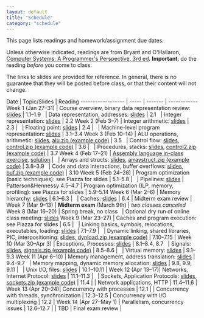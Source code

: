 ```yaml
---
layout: default
title: "Schedule"
category: "schedule"
---
```


This page lists readings and homework/assignment due dates.

Unless otherwise indicated, readings are from Bryant and O'Hallaron, [Computer Systems: A Programmer's Perspective, 3rd ed](https://csapp.cs.cmu.edu/).  **Important**: do the reading *before* you come to class.

The links to slides are provided for reference.  In general, there is no guarantee that they will be posted before class, or that their content will not change.

Date               | Topic/Slides | Reading
------------------ | ----- | ------- | ------------
Week 1 (Jan 27–31) | Course overview, binary data representation review: [slides](lectures/lecture01-public.pdf) | 1.1–1.9
&nbsp;             | Data representation, addresses: [slides](lectures/lecture02-public.pdf) | 2.1
&nbsp;             | Integer representation: [slides](lectures/lecture03-public.pdf) | 2.2
Week 2 (Feb 3–7)   | Integer arithmetic: [slides](lectures/lecture04-public.pdf) | 2.3 |
&nbsp;             | Floating point: [slides](lectures/lecture05-public.pdf) | 2.4 |
&nbsp;             | Machine-level program representation: [slides](lectures/lecture06-public.pdf) | 3.1–3.4
Week 3 (Feb 10–14) | ALU operations, arithmetic: [slides](lectures/lecture07-public.pdf), [alu.zip (example code)](lectures/alu.zip) | 3.5
&nbsp;             | Control flow: [slides](lectures/lecture08-public.pdf), [control.zip (example code)](lectures/control.zip) | 3.6 |
&nbsp;             | Procedures, stacks: [slides](lectures/lecture09-public.pdf), [control2.zip (example code)](lectures/control2.zip) | 3.7
Week 4 (Feb 17–21) | [Assembly language in-class exercise](exercise/assembly.html), [solution](exercise/asmExerciseSoln.zip) | 
&nbsp;             | Arrays and structs: [slides](lectures/lecture10-public.pdf), [arraystruct.zip (example code)](lectures/arraystruct.zip) | 3.8–3.9
&nbsp;             | Code and data interactions, buffer overflows: [slides](lectures/lecture11-public.pdf), [buf.zip (example code)](lectures/buf.zip)  | 3.10
Week 5 (Feb 24–28) | Program optimization (basic techniques): see Piazza for slides | 5.1–5.8 |
&nbsp;             | Pipelines: [slides](lectures/lecture13-public.pdf) | Patterson&amp;Hennessy 4.5–4.7
                   | Program optimization (ILP, memory, profiling): see Piazza for slides | 5.9–5.14
Week 6 (Mar 2–6)   | Memory hierarchy: [slides](lectures/lecture15-public.pdf) | 6.1–6.3 |
&nbsp;             | Caches: [slides](lectures/lecture16-public.pdf) | 6.4
                   | Midterm exam review |
Week 7 (Mar 9–13)  | **Midterm exam** (March 9th)
                   | *two classes canceled*
Week 8 (Mar 16–20) | Spring break, no class
&nbsp;             | Optional dry run of online class meeting: [slides](lectures/dryrun.pdf)
Week 9 (Mar 23–27) | Caches and program execution: see Piazza for slides | 6.5 |
&nbsp;             | Linking basics, symbols, relocations, executables, loading: [slides](lectures/lecture18-public.pdf) | 7.1–7.9 |
&nbsp;             | Dynamic linking, shared libraries, PIC, interpositioning: [slides](lectures/lecture19-public.pdf), [dynload.zip (example code)](lectures/dynload.zip) | 7.10–7.15 |
Week 10 (Mar 30–Apr 3) | Exceptions, Processes: [slides](lectures/lecture20-public.pdf) | 8.1–8.4, 8.7
&nbsp;             | Signals: [slides](lectures/lecture21-public.pdf), [signals.zip (example code)](lectures/signals.zip) | 8.5–8.6 |
&nbsp;             | Virtual memory: [slides](lectures/lecture22-public.pdf) | 9.1–9.3
Week 11 (Apr 6–10) | Memory management, address translation: [slides](lectures/lecture23-public.pdf) | 9.4–9.7
&nbsp;             | Memory mapping, dynamic memory allocation: [slides](lectures/lecture24-public.pdf) | 9.8, 9.9, 9.11 |
&nbsp;             | Unix I/O, files: [slides](lectures/lecture25-public.pdf) | 10.1–10.11 |
Week 12 (Apr 13–17)| Networks, Internet Protocol: [slides](lectures/lecture26-public.pdf) | 11.1–11.3 | 
&nbsp;             | Sockets, Application Protocols: [slides](lectures/lecture27-public.pdf), [sockets.zip (example code)](lectures/sockets.zip) | 11.4 | 
                   | Network applications, HTTP | 11.4–11.6 | 
Week 13 (Apr 20–24)| Concurrency with processes | 12.1 |
                   | Concurrency with threads, synchronization | 12.3–12.5
                   | Concurrency with I/O multiplexing | 12.2 |
Week 14 (Apr 27–May 1) | Parallelism, concurrency issues | 12.6–12.7 |
                   | TBD
                   | Final exam review |
